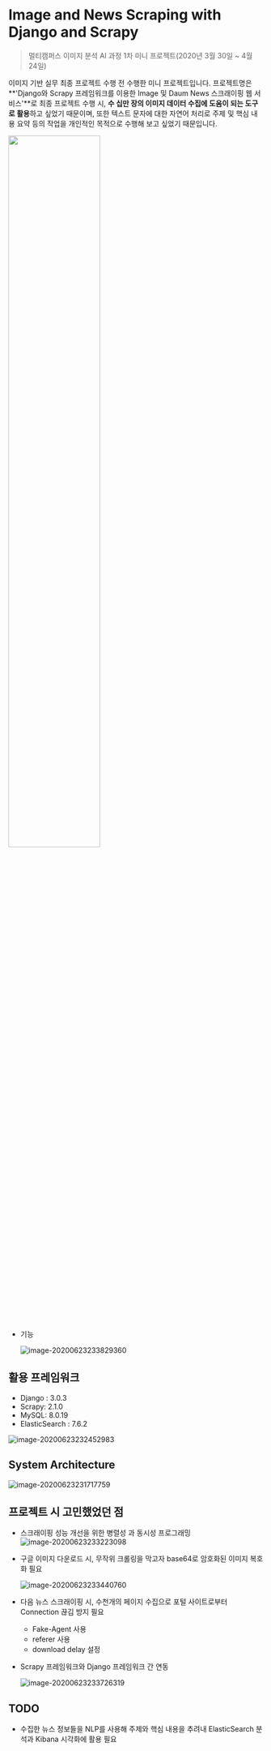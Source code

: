 # Image and News Scraping with Django and Scrapy

> 멀티캠퍼스 이미지 분석 AI 과정 1차 미니 프로젝트(2020년 3월 30일 ~ 4월 24일)

이미지 기반 실무 최종 프로젝트 수행 전 수행한 미니 프로젝트입니다. 
프로젝트명은 **'Django와 Scrapy 프레임워크를 이용한 Image 및 Daum News 스크래이핑 웹 서비스'**로 최종 프로젝트 수행 시, **수 십만 장의 이미지 데이터 수집에 도움이 되는 도구로 활용**하고 싶었기 때문이며, 또한 텍스트 문자에 대한 자연어 처리로 주제 및 핵심 내용 요약 등의 작업을 개인적인 목적으로 수행해 보고 싶었기 때문입니다. 

<img src="https://user-images.githubusercontent.com/60699771/85430431-11c73080-b5bb-11ea-9914-0cc7401bcdb0.gif" width=60% >

* 기능

  ![image-20200623233829360](https://user-images.githubusercontent.com/60699771/85418079-52b74900-b5ab-11ea-86c9-3978439d3e85.png)



## 활용 프레임워크

* Django : 3.0.3
* Scrapy: 2.1.0
* MySQL: 8.0.19
* ElasticSearch : 7.6.2

![image-20200623232452983](https://user-images.githubusercontent.com/60699771/85418002-3e734c00-b5ab-11ea-9cb7-c1064c931bc8.png)





## System Architecture

![image-20200623231717759](https://user-images.githubusercontent.com/60699771/85418042-47fcb400-b5ab-11ea-91f8-cafe10f3b9f0.png)





## 프로젝트 시 고민했었던 점

* 스크래이핑 성능 개선을 위한 병렬성 과 동시성 프로그래밍
  ![image-20200623233223098](https://user-images.githubusercontent.com/60699771/85418055-4b903b00-b5ab-11ea-9746-0d1c732e80e0.png)

* 구글 이미지 다운로드 시, 무작위 크롤링을 막고자 base64로 암호화된 이미지 복호화 필요

  ![image-20200623233440760](https://user-images.githubusercontent.com/60699771/85418062-4d59fe80-b5ab-11ea-9bd1-9bbd986f8f5e.png)

* 다음 뉴스 스크래이핑 시, 수천개의 페이지 수집으로 포털 사이트로부터 Connection 끊김 방지 필요

  * Fake-Agent 사용 
  * referer 사용
  * download delay 설정
  
* Scrapy 프레임워크와 Django 프레임워크 간 연동

  ![image-20200623233726319](https://user-images.githubusercontent.com/60699771/85418074-50ed8580-b5ab-11ea-8562-8b29ac5e11ce.png)





## TODO

* 수집한 뉴스 정보들을 NLP를 사용해 주제와 핵심 내용을 추려내 ElasticSearch 분석과 Kibana 시각화에 활용 필요